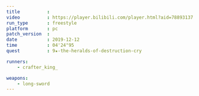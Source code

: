 ```yaml
---
title          :
video          : https://player.bilibili.com/player.html?aid=78893137
run_type       : freestyle
platform       : pc
patch_version  : 
date           : 2019-12-12
time           : 04'24"95
quest          : 9★-the-heralds-of-destruction-cry

runners:
    - crafter_king_

weapons:
    - long-sword
---
```

